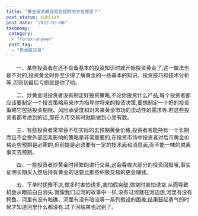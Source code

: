 ```yaml
---
title: "黄金投资最容易犯错的地方在哪里？"
post_status: publish
post_date: "2022-03-08"
taxonomy:
 category: 
  - "forex-answer"
 post_tag: 
  - "贵金属交易"
---
```


       一、某些投资者在还不具备基本的投资知识时就开始投资黄金了,这一做法也是不对的,投资黄金时你至少得了解黄金的一些基本的知识、投资技巧和技术分析等,否则到最后亏损就是你了哟。  

       二、炒黄金时投资者没有制定好投资策略,不论你投资什么产品,每个投资者都应该要制定一个投资策略用来作为指导你将来的投资决策,要想制定一个好的投资策略它包括投资期限、风险承受度和对未来黄金市场的流动性的需求等.若这些投资者都考虑到的话,那在入市交易时就能做到心里有数。  

       三、有些投资者常常会不切实际的去预期黄金价格,投资者若能持有一个长期而且不会受外部因素影响的策略是非常重要的,在投资市场中投资者对后市黄金价格走势预期是必需的,但前提是必须要有一定的技术面和消息面,而不能一味的脱离事实去预期。  

       四、一些投资者炒黄金时频繁的进行交易,这会吞噬大部分的投资回报哦,事实证明长期买入然后持有黄金的话要比那些积极交易的更会赚钱。  

       五、下单时犹豫不决,做多时害怕诱多,害怕假突破,做空时害怕诱空,从而导致机会从眼前白白消失.就像我们过河的故事中一样,没有过河就在河边想,河里有没有鳄鱼、河里有没有暗礁、河里有没有暗流等一系列假设的困难,结果鼓起勇气的时候才知道河里什么都没有.过了河结果也迟到了。

